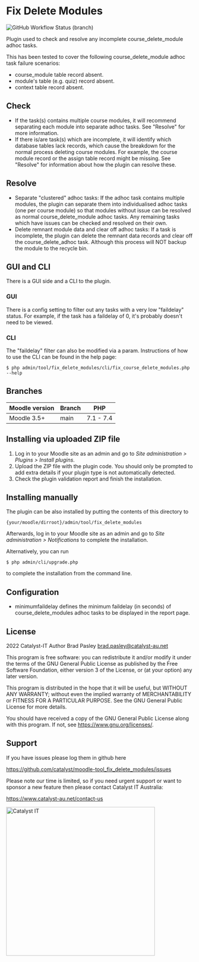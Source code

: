 # Fix Delete Modules #

![GitHub Workflow Status (branch)](https://img.shields.io/github/workflow/status/catalyst/moodle-tool_fix_delete_modules/ci/main)

Plugin used to check and resolve any incomplete course_delete_module adhoc tasks.

This has been tested to cover the following course_delete_module adhoc task failure scenarios:
- course_module table record absent.
- module's table (e.g. quiz) record absent.
- context table record absent.

## Check ##
- If the task(s) contains multiple course modules, it will recommend
  separating each module into separate adhoc tasks. See "Resolve" for more
  information.
- If there is/are task(s) which are incomplete, it will identify which database
  tables lack records, which cause the breakdown for the normal process deleting
  course modules. For example, the course module record or the assign table
  record might be missing. See "Resolve" for information about how the plugin
  can resolve these.

## Resolve ##
- Separate "clustered" adhoc tasks:
  If the adhoc task contains multiple modules, the plugin can separate them into
  individualised adhoc tasks (one per course module) so that modules without
  issue can be resolved as normal course_delete_module adhoc tasks. Any
  remaining tasks which have issues can be checked and resolved on their own.
- Delete remnant module data and clear off adhoc tasks:
  If a task is incomplete, the plugin can delete the remnant data records
  and clear off the course_delete_adhoc task. Although this process will NOT
  backup the module to the recycle bin.

## GUI and CLI ##
There is a GUI side and a CLI to the plugin.

### GUI ###
There is a config setting to filter out any tasks with a very low
"faildelay" status. For example, if the task has a faildelay of 0, it's
probably doesn't need to be viewed.

### CLI ###
The "faildelay" filter can also be modified via a param.
Instructions of how to use the CLI can be found in the help page:

    $ php admin/tool/fix_delete_modules/cli/fix_course_delete_modules.php --help

## Branches ##

| Moodle version     | Branch            | PHP       |
-------------------- | ------------------|-----------|
| Moodle 3.5+        | main              | 7.1 - 7.4 |

## Installing via uploaded ZIP file ##

1. Log in to your Moodle site as an admin and go to _Site administration >
   Plugins > Install plugins_.
2. Upload the ZIP file with the plugin code. You should only be prompted to add
   extra details if your plugin type is not automatically detected.
3. Check the plugin validation report and finish the installation.

## Installing manually ##

The plugin can be also installed by putting the contents of this directory to

    {your/moodle/dirroot}/admin/tool/fix_delete_modules

Afterwards, log in to your Moodle site as an admin and go to _Site administration >
Notifications_ to complete the installation.

Alternatively, you can run

    $ php admin/cli/upgrade.php

to complete the installation from the command line.

## Configuration
- minimumfaildelay defines the minimum faildelay (in seconds) of
  course_delete_modules adhoc tasks to be displayed in the report page.

## License ##

2022 Catalyst-IT
Author Brad Pasley <brad.pasley@catalyst-au.net>

This program is free software: you can redistribute it and/or modify it under
the terms of the GNU General Public License as published by the Free Software
Foundation, either version 3 of the License, or (at your option) any later
version.

This program is distributed in the hope that it will be useful, but WITHOUT ANY
WARRANTY; without even the implied warranty of MERCHANTABILITY or FITNESS FOR A
PARTICULAR PURPOSE.  See the GNU General Public License for more details.

You should have received a copy of the GNU General Public License along with
this program.  If not, see <https://www.gnu.org/licenses/>.

Support
-------

If you have issues please log them in github here

https://github.com/catalyst/moodle-tool_fix_delete_modules/issues

Please note our time is limited, so if you need urgent support or want to
sponsor a new feature then please contact Catalyst IT Australia:

https://www.catalyst-au.net/contact-us

<a href="https://www.catalyst-au.net/"><img alt="Catalyst IT" src="https://cdn.rawgit.com/CatalystIT-AU/moodle-auth_saml2/master/pix/catalyst-logo.svg" width="400"></a>